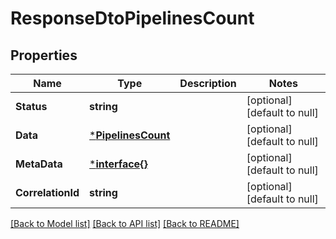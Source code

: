 # ResponseDtoPipelinesCount

## Properties
Name | Type | Description | Notes
------------ | ------------- | ------------- | -------------
**Status** | **string** |  | [optional] [default to null]
**Data** | [***PipelinesCount**](PipelinesCount.md) |  | [optional] [default to null]
**MetaData** | [***interface{}**](interface{}.md) |  | [optional] [default to null]
**CorrelationId** | **string** |  | [optional] [default to null]

[[Back to Model list]](../README.md#documentation-for-models) [[Back to API list]](../README.md#documentation-for-api-endpoints) [[Back to README]](../README.md)

